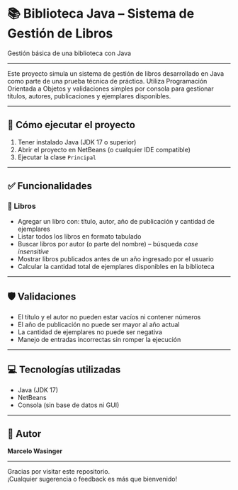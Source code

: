 # 📚 Biblioteca Java – Sistema de Gestión de Libros

Gestión básica de una biblioteca con Java

---

Este proyecto simula un sistema de gestión de libros desarrollado en Java como parte de una prueba técnica de práctica. Utiliza Programación Orientada a Objetos y validaciones simples por consola para gestionar títulos, autores, publicaciones y ejemplares disponibles.

---

## 🚀 Cómo ejecutar el proyecto

1. Tener instalado Java (JDK 17 o superior)
2. Abrir el proyecto en NetBeans (o cualquier IDE compatible)
3. Ejecutar la clase `Principal`

---

## ✅ Funcionalidades

### 📘 Libros
- Agregar un libro con: título, autor, año de publicación y cantidad de ejemplares
- Listar todos los libros en formato tabulado
- Buscar libros por autor (o parte del nombre) – búsqueda *case insensitive*
- Mostrar libros publicados antes de un año ingresado por el usuario
- Calcular la cantidad total de ejemplares disponibles en la biblioteca

---

## 🛡️ Validaciones

- El título y el autor no pueden estar vacíos ni contener números
- El año de publicación no puede ser mayor al año actual
- La cantidad de ejemplares no puede ser negativa
- Manejo de entradas incorrectas sin romper la ejecución

---

## 💻 Tecnologías utilizadas

- Java (JDK 17)
- NetBeans
- Consola (sin base de datos ni GUI)

---

## 👤 Autor

**Marcelo Wasinger**

---

Gracias por visitar este repositorio.  
¡Cualquier sugerencia o feedback es más que bienvenido!
